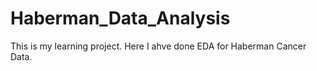 # Haberman_Data_Analysis
This is my learning project. Here I ahve done EDA for Haberman Cancer Data.
